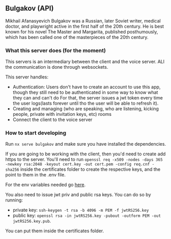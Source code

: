 ## Bulgakov (API)

Mikhail Afanasyevich Bulgakov was a Russian, later Soviet writer, medical doctor, and playwright active in the first half of the 20th century. He is best known for his novel The Master and Margarita, published posthumously, which has been called one of the masterpieces of the 20th century.

### What this server does (for the moment)

This servers is an intermediary between the client and the voice server. ALl the communication is done through websockets.

This server handles:

-   Authentication: Users don't have to create an account to use this app, though they still need to be authenticated in some way to know what they can and can't do For that, the server issues a jwt token every time the user logs(lasts forever until tho the user will be able to refresh it).
-   Creating and managing (who are speaking, who are listening, kicking people, private with invitation keys, etc) rooms
-   Connect the client to the voice server

### How to start developing

Run `nx serve bulgakov` and make sure you have installed the dependencies.

If you are going to be working with the client, then you'd need to create add https to the server. You'll need to run `openssl req -x509 -nodes -days 365 -newkey rsa:2048 -keyout cert.key -out cert.pem -config req.cnf -sha256` inside the certificates folder to create the respective keys, and the point to them in the .env file.

For the env variables needed go [here](./src/config/env.ts).

You also need to issue jwt priv and public rsa keys. You can do so by running:

-   private key: `ssh-keygen -t rsa -b 4096 -m PEM -f jwtRS256.key`
-   public key: `openssl rsa -in jwtRS256.key -pubout -outform PEM -out jwtRS256.key.pub`.

You can put them inside the certificates folder.
